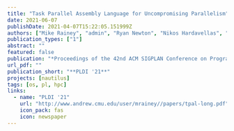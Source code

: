 ```yaml
---
title: "Task Parallel Assembly Language for Uncompromising Parallelism"
date: 2021-06-07
publishDate: 2021-04-07T15:22:05.151999Z
authors: ["Mike Rainey", "admin", "Ryan Newton", "Nikos Hardavellas", "Simone Campanoni", "Peter Dinda", "Umut Acar"]
publication_types: ["1"]
abstract: ""
featured: false
publication: "*Proceedings of the 42nd ACM SIGPLAN Conference on Programming Language Design and Implementation (PLDI 21')*"
url_pdf: ""
publication_short: "**PLDI '21**"
projects: [nautilus]
tags: [os, pl, hpc]
links:
  - name: "PLDI '21"
    url: "http://www.andrew.cmu.edu/user/mrainey//papers/tpal-long.pdf"
    icon_pack: fas
    icon: newspaper
---
```


